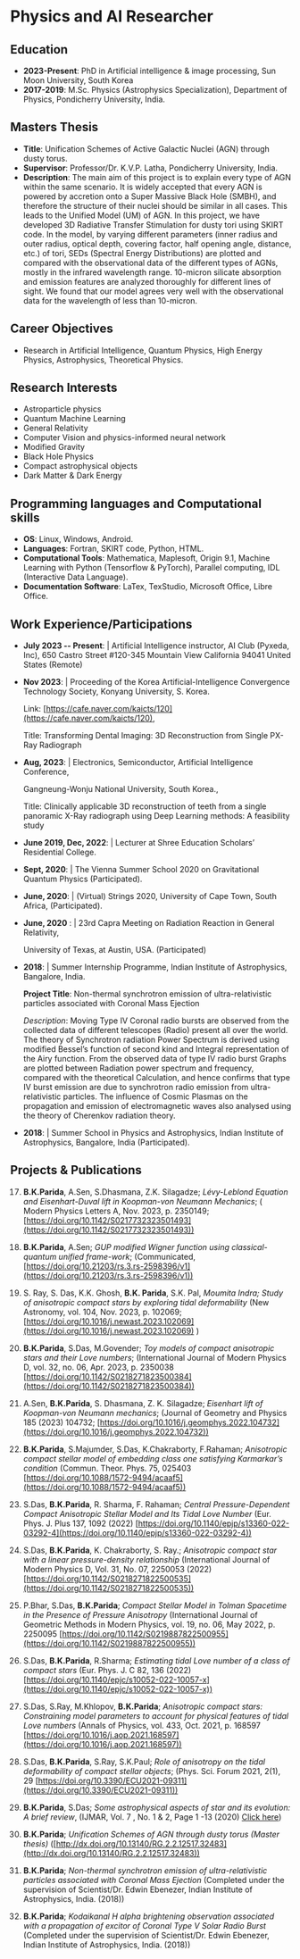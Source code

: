 # Physics and AI Researcher



## Education

- **2023-Present**: PhD in Artificial intelligence & image processing, Sun Moon University, South Korea
- **2017-2019**: M.Sc. Physics (Astrophysics Specialization), Department of Physics, Pondicherry University, India.


## Masters Thesis

- **Title**: Unification Schemes of Active Galactic Nuclei (AGN) through dusty torus. 
- **Supervisor**: Professor/Dr. K.V.P. Latha, Pondicherry University, India.
- **Description**: The main aim of this project is to explain every type of AGN within the same scenario. It is widely accepted that every AGN is powered by accretion onto a Super Massive Black Hole (SMBH), and therefore the structure of their nuclei should be similar in all cases. This leads to the Unified Model (UM) of AGN. In this project, we have developed 3D Radiative Transfer Stimulation for dusty tori using SKIRT code. In the model, by varying different parameters (inner radius and outer radius, optical depth, covering factor, half opening angle, distance, etc.) of tori, SEDs (Spectral Energy Distributions) are plotted and compared with the observational data of the different types of AGNs, mostly in the infrared wavelength range. 10-micron silicate absorption and emission features are analyzed thoroughly for different lines of sight. We found that our model agrees very well with the observational data for the wavelength of less than 10-micron.

## Career Objectives

- Research in Artificial Intelligence, Quantum Physics, High Energy Physics, Astrophysics, Theoretical Physics.

## Research Interests

- Astroparticle physics
- Quantum Machine Learning
- General Relativity
- Computer Vision and physics-informed neural network
- Modified Gravity
- Black Hole Physics
- Compact astrophysical objects
- Dark Matter & Dark Energy

## Programming languages and Computational  skills

- **OS**: Linux, Windows, Android.
- **Languages**: Fortran, SKIRT code, Python, HTML.
- **Computational Tools**: Mathematica, Maplesoft, Origin 9.1, Machine Learning with Python (Tensorflow & PyTorch), Parallel computing, IDL (Interactive Data Language).
- **Documentation Software**: LaTex, TexStudio, Microsoft Office, Libre Office.

## Work Experience/Participations

- **July 2023 -- Present**: | Artificial Intelligence instructor, AI Club (Pyxeda, Inc), 650 Castro Street #120-345 Mountain View California 94041 United States (Remote)
- **Nov 2023**: | Proceeding of the Korea Artificial-Intelligence Convergence Technology Society, Konyang University, S. Korea.
  
   Link: [https://cafe.naver.com/kaicts/120](https://cafe.naver.com/kaicts/120),
  
   Title: Transforming Dental Imaging: 3D Reconstruction from Single PX- Ray Radiograph

- **Aug, 2023**: | Electronics, Semiconductor, Artificial Intelligence Conference,
  
   Gangneung-Wonju National University, South Korea.,
  
   Title: Clinically applicable 3D reconstruction of teeth from a single panoramic X-Ray radiograph using Deep
           Learning methods: A feasibility study

- **June 2019, Dec, 2022**: | Lecturer at Shree Education Scholars’ Residential College.
- **Sept, 2020**: | The Vienna Summer School 2020 on Gravitational Quantum Physics (Participated).
- **June, 2020**: | (Virtual) Strings 2020, University of Cape Town, South Africa, (Participated).
- **June, 2020** : | 23rd Capra Meeting on Radiation Reaction in General Relativity,

  University of Texas, at Austin, USA. (Participated)

- **2018**: | Summer Internship Programme, Indian Institute of Astrophysics, Bangalore, India.
  
    **Project Title**: Non-thermal synchrotron emission of ultra-relativistic particles associated with Coronal Mass
     Ejection

    *Description*: Moving Type IV Coronal radio bursts are observed from the collected data of different telescopes (Radio)
      present all over the world. The theory of Synchrotron radiation Power Spectrum is derived using modified
      Bessel’s function of second kind and Integral representation of the Airy function. From the observed data of
      type IV radio burst Graphs are plotted between Radiation power spectrum and frequency, compared with
      the theoretical Calculation, and hence confirms that type IV burst emission are due to synchrotron radio
      emission from ultra-relativistic particles. The influence of Cosmic Plasmas on the propagation and emission
      of electromagnetic waves also analysed using the theory of Cherenkov radiation theory.
  
- **2018**: |  Summer School in Physics and Astrophysics, Indian Institute of Astrophysics, Bangalore, India
              (Participated).

## Projects & Publications
17. **B.K.Parida**, A.Sen, S.Dhasmana, Z.K. Silagadze; *Lévy-Leblond Equation and Eisenhart-Duval
lift in Koopman-von Neumann Mechanics*; ( Modern Physics Letters A, Nov. 2023, p. 2350149; [https://doi.org/10.1142/S0217732323501493](https://doi.org/10.1142/S0217732323501493))

16. **B.K.Parida**, A.Sen; *GUP modified Wigner function using classical-quantum unified frame-work*; (Communicated, [https://doi.org/10.21203/rs.3.rs-2598396/v1](https://doi.org/10.21203/rs.3.rs-2598396/v1))

15. S. Ray, S. Das, K.K. Ghosh, **B.K. Parida**, S.K. Pal, *Moumita Indra; Study of anisotropic compact stars by exploring tidal deformability* (New Astronomy, vol. 104, Nov. 2023, p. 102069; [https://doi.org/10.1016/j.newast.2023.102069](https://doi.org/10.1016/j.newast.2023.102069) )

14. **B.K.Parida**, S.Das, M.Govender; *Toy models of compact anisotropic stars and their Love numbers*; (International Journal of Modern Physics D, vol. 32, no. 06, Apr. 2023, p. 2350038 [https://doi.org/10.1142/S0218271823500384](https://doi.org/10.1142/S0218271823500384))
13. A.Sen, **B.K.Parida**, S. Dhasmana, Z. K. Silagadze; *Eisenhart lift of Koopman-von Neumann mechanics*; (Journal of Geometry and Physics 185 (2023) 104732; [https://doi.org/10.1016/j.geomphys.2022.104732](https://doi.org/10.1016/j.geomphys.2022.104732))
12. **B.K.Parida**, S.Majumder, S.Das, K.Chakraborty, F.Rahaman; *Anisotropic compact stellar model of embedding class one satisfying Karmarkar’s condition* (Commun. Theor. Phys. 75, 025403 [https://doi.org/10.1088/1572-9494/acaaf5](https://doi.org/10.1088/1572-9494/acaaf5))
11. S.Das, **B.K.Parida**, R. Sharma, F. Rahaman; *Central Pressure-Dependent Compact Anisotropic Stellar Model and Its Tidal Love Number* (Eur. Phys. J. Plus 137, 1092 (2022) [https://doi.org/10.1140/epjp/s13360-022-03292-4](https://doi.org/10.1140/epjp/s13360-022-03292-4))
10. S.Das, **B.K.Parida**, K. Chakraborty, S. Ray.; *Anisotropic compact star with a linear pressure-density relationship* (International Journal of Modern Physics D, Vol. 31, No. 07, 2250053 (2022) [https://doi.org/10.1142/S0218271822500535](https://doi.org/10.1142/S0218271822500535))
9. P.Bhar, S.Das, **B.K.Parida**; *Compact Stellar Model in Tolman Spacetime in the Presence of Pressure Anisotropy* (International Journal of Geometric Methods in Modern Physics, vol. 19, no. 06, May 2022, p. 2250095 [https://doi.org/10.1142/S0219887822500955](https://doi.org/10.1142/S0219887822500955))
8. S.Das, **B.K.Parida**, R.Sharma; *Estimating tidal Love number of a class of compact stars* (Eur. Phys. J. C 82, 136 (2022) [https://doi.org/10.1140/epjc/s10052-022-10057-x](https://doi.org/10.1140/epjc/s10052-022-10057-x))
7. S.Das, S.Ray, M.Khlopov, **B.K.Parida**; *Anisotropic compact stars: Constraining model parameters to account for physical features of tidal Love numbers* (Annals of Physics, vol. 433, Oct. 2021, p. 168597 [https://doi.org/10.1016/j.aop.2021.168597](https://doi.org/10.1016/j.aop.2021.168597))
6. S.Das, **B.K.Parida**, S.Ray, S.K.Paul; *Role of anisotropy on the tidal deformability of compact stellar objects*; (Phys. Sci. Forum 2021, 2(1), 29 [https://doi.org/10.3390/ECU2021-09311](https://doi.org/10.3390/ECU2021-09311))
5. **B.K.Parida**, S.Das; *Some astrophysical aspects of star and its evolution: A brief review*, (IJMAR, Vol. 7 , No. 1 & 2, Page 1 -13 (2020) [Click here](https://www.maldacollege.ac.in/ijmar-archive-vol7-no-12.php))
4. **B.K.Parida**; *Unification Schemes of AGN through dusty torus (Master thesis)* ([http://dx.doi.org/10.13140/RG.2.2.12517.32483](http://dx.doi.org/10.13140/RG.2.2.12517.32483))
3. **B.K.Parida**; *Non-thermal synchrotron emission of ultra-relativistic particles associated with Coronal Mass Ejection* (Completed under the supervision of Scientist/Dr. Edwin Ebenezer, Indian Institute of Astrophysics, India.  (2018))
2. **B.K.Parida**; *Kodaikanal H alpha brightening observation associated
		with a propagation of excitor of Coronal Type V Solar Radio Burst* (Completed under the supervision of Scientist/Dr. Edwin Ebenezer, Indian Institute of Astrophysics, India. (2018))



